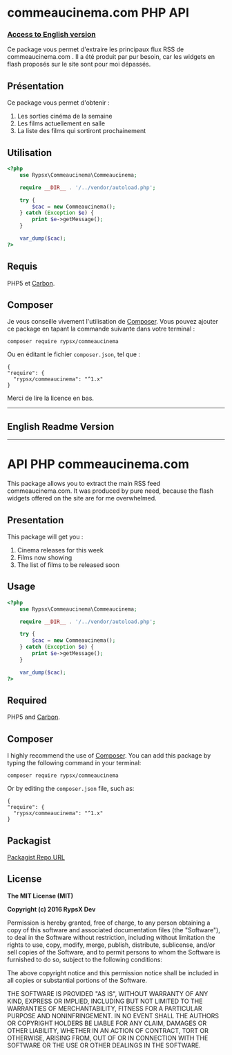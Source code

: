 commeaucinema.com PHP API
=======================

### [Access to English version](#english)

Ce package vous permet d'extraire les principaux flux RSS de commeaucinema.com . Il a été produit par pur besoin, car les widgets en flash proposés sur le site sont pour moi dépassés.

## Présentation

Ce package vous permet d'obtenir :

1. Les sorties cinéma de la semaine
2. Les films actuellement en salle
3. La liste des films qui sortiront prochainement

## Utilisation

```php
<?php
	use Rypsx\Commeaucinema\Commeaucinema;

	require __DIR__ . '/../vendor/autoload.php';

	try {
	    $cac = new Commeaucinema();
	} catch (Exception $e) {
	    print $e->getMessage();
	}

	var_dump($cac);
?>
```

## Requis

PHP5 et [Carbon](https://github.com/briannesbitt/carbon).


## Composer

Je vous conseille vivement l'utilisation de [Composer](https://getcomposer.org/).
Vous pouvez ajouter ce package en tapant la commande suivante dans votre terminal :

    composer require rypsx/commeaucinema

Ou en éditant le fichier `composer.json`, tel que :

    {
    "require": {
      "rypsx/commeaucinema": "^1.x"
    }
 
Merci de lire la licence en bas.

---

## English Readme Version <a id="english"></a> 
-------

# API PHP commeaucinema.com

This package allows you to extract the main RSS feed commeaucinema.com. It was produced by pure need, because the flash widgets offered on the site are for me overwhelmed.

## Presentation

This package will get you :

1. Cinema releases for this week
2. Films now showing
3. The list of films to be released soon

## Usage

```php
<?php
	use Rypsx\Commeaucinema\Commeaucinema;

	require __DIR__ . '/../vendor/autoload.php';

	try {
	    $cac = new Commeaucinema();
	} catch (Exception $e) {
	    print $e->getMessage();
	}

	var_dump($cac);
?>
```

## Required

PHP5 and [Carbon](https://github.com/briannesbitt/carbon).


## Composer

I highly recommend the use of [Composer](https://getcomposer.org/).
You can add this package by typing the following command in your terminal:

    composer require rypsx/commeaucinema

Or by editing the `composer.json` file, such as:

    {
    "require": {
      "rypsx/commeaucinema": "^1.x"
    }

## Packagist

[Packagist Repo URL](https://packagist.org/packages/rypsx/commeaucinema)

## License

**The MIT License (MIT)**

**Copyright (c) 2016 RypsX Dev**

Permission is hereby granted, free of charge, to any person obtaining a copy
of this software and associated documentation files (the "Software"), to deal
in the Software without restriction, including without limitation the rights
to use, copy, modify, merge, publish, distribute, sublicense, and/or sell
copies of the Software, and to permit persons to whom the Software is
furnished to do so, subject to the following conditions:

The above copyright notice and this permission notice shall be included in all
copies or substantial portions of the Software.

THE SOFTWARE IS PROVIDED "AS IS", WITHOUT WARRANTY OF ANY KIND, EXPRESS OR
IMPLIED, INCLUDING BUT NOT LIMITED TO THE WARRANTIES OF MERCHANTABILITY,
FITNESS FOR A PARTICULAR PURPOSE AND NONINFRINGEMENT. IN NO EVENT SHALL THE
AUTHORS OR COPYRIGHT HOLDERS BE LIABLE FOR ANY CLAIM, DAMAGES OR OTHER
LIABILITY, WHETHER IN AN ACTION OF CONTRACT, TORT OR OTHERWISE, ARISING FROM,
OUT OF OR IN CONNECTION WITH THE SOFTWARE OR THE USE OR OTHER DEALINGS IN THE
SOFTWARE.